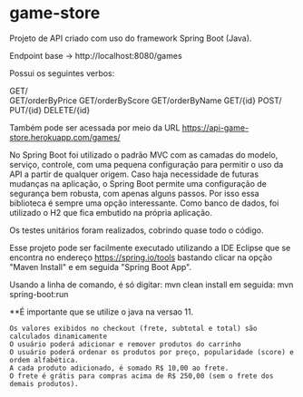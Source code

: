 # game-store

Projeto de API criado com uso do framework Spring Boot (Java).

Endpoint base -> http://localhost:8080/games

Possui os seguintes verbos:

GET/  
GET/orderByPrice
GET/orderByScore
GET/orderByName
GET/{id}
POST/
PUT/{id}
DELETE/{id}

Também pode ser acessada por meio da URL https://api-game-store.herokuapp.com/games/

No Spring Boot foi utilizado o padrão MVC com as camadas do modelo, serviço, controle, com uma pequena configuração para permitir o uso da API a partir de qualquer origem. Caso haja necessidade de futuras mudanças na aplicação, o Spring Boot permite uma configuração de segurança bem robusta, com apenas alguns passos. Por isso essa biblioteca é sempre uma opção interessante. Como banco de dados, foi utilizado o H2 que fica embutido na própria aplicação.

Os testes unitários foram realizados, cobrindo quase todo o código.

Esse projeto pode ser facilmente executado utilizando a IDE Eclipse que se encontra no endereço https://spring.io/tools bastando clicar na opção "Maven Install" e em seguida "Spring Boot App".

Usando a linha de comando, é só digitar: mvn clean install
em seguida: mvn spring-boot:run

**É importante que se utilize o java na versao 11.

    Os valores exibidos no checkout (frete, subtotal e total) são calculados dinamicamente
    O usuário poderá adicionar e remover produtos do carrinho
    O usuário poderá ordenar os produtos por preço, popularidade (score) e ordem alfabética.
    A cada produto adicionado, é somado R$ 10,00 ao frete.
    O frete é grátis para compras acima de R$ 250,00 (sem o frete dos demais produtos).


